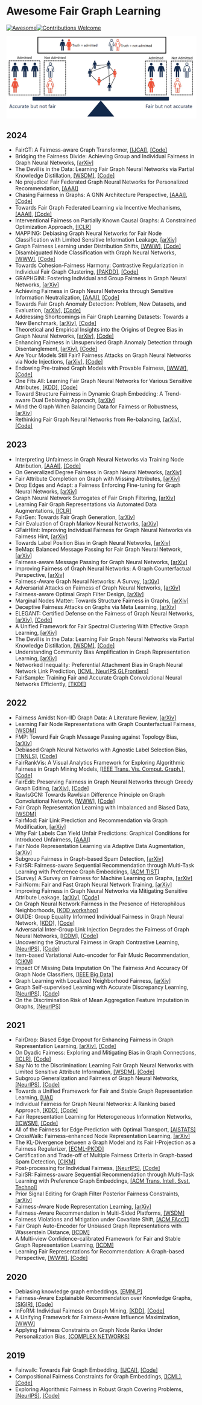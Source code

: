 # Awesome Fair Graph Learning
[![Awesome](https://cdn.rawgit.com/sindresorhus/awesome/d7305f38d29fed78fa85652e3a63e154dd8e8829/media/badge.svg)](https://github.com/sindresorhus/awesome)[![Contributions Welcome](https://img.shields.io/badge/Contributions-welcome-brightgreen.svg?style=flat-square)](http://makeapullrequest.com)

![demo](demo.jpg)

## 2024

+ FairGT: A Fairness-aware Graph Transformer, [[IJCAI]](https://arxiv.org/abs/2404.17169), [[Code]](https://github.com/yushuowiki/fairgt)
+ Bridging the Fairness Divide: Achieving Group and Individual Fairness in Graph Neural Networks, [[arXiv]](https://arxiv.org/abs/2404.17511)
+ The Devil is in the Data: Learning Fair Graph Neural Networks via Partial Knowledge Distillation, [[WSDM]](https://arxiv.org/abs/2311.17373), [[Code]](https://github.com/zzoomd/fairgkd)
+ No prejudice! Fair Federated Graph Neural Networks for Personalized Recommendation, [[AAAI]](https://arxiv.org/abs/2312.10080)
+ Chasing Fairness in Graphs: A GNN Architecture Perspective, [[AAAI]](https://arxiv.org/abs/2312.12369), [[Code]](https://github.com/zhimengj0326/FMP)
+ Towards Fair Graph Federated Learning via Incentive Mechanisms, [[AAAI]](https://arxiv.org/abs/2312.13306), [[Code]](https://github.com/zjunet/fairgraphfl)
+ Interventional Fairness on Partially Known Causal Graphs: A Constrained Optimization Approach, [[ICLR]](https://arxiv.org/abs/2401.10632)
+ MAPPING: Debiasing Graph Neural Networks for Fair Node Classification with Limited Sensitive Information Leakage, [[arXiv]](https://arxiv.org/abs/2401.12824)
+ Graph Fairness Learning under Distribution Shifts, [[WWW]](https://arxiv.org/abs/2401.16784), [[Code]](https://github.com/liushiliushi/FatraGNN)
+ Disambiguated Node Classification with Graph Neural Networks, [[WWW]](https://arxiv.org/abs/2402.08824), [[Code]](https://github.com/tianxiangzhao/disambiguatedgnn)
+ Towards Cohesion-Fairness Harmony: Contrastive Regularization in Individual Fair Graph Clustering, [[PAKDD]](https://arxiv.org/abs/2402.10756), [[Code]](https://github.com/siamakghodsi/ifairnmtf)
+ GRAPHGINI: Fostering Individual and Group Fairness in Graph Neural Networks, [[arXiv]](https://arxiv.org/abs/2402.12937)
+ Achieving Fairness in Graph Neural Networks through Sensitive Information Neutralization, [[AAAI]](https://arxiv.org/abs/2403.12474), [[Code]](https://github.com/BUPT-GAMMA/FairSIN)
+ Towards Fair Graph Anomaly Detection: Problem, New Datasets, and Evaluation, [[arXiv]](https://arxiv.org/abs/2402.15988), [[Code]](https://github.com/nigelnnk/fairgad)
+ Addressing Shortcomings in Fair Graph Learning Datasets: Towards a New Benchmark, [[arXiv]](https://arxiv.org/abs/2403.06017), [[Code]](https://github.com/xweiq/benchmark-graphfairness)
+ Theoretical and Empirical Insights into the Origins of Degree Bias in Graph Neural Networks, [[arXiv]](https://arxiv.org/abs/2404.03139), [[Code]](https://github.com/ArjunSubramonian/degree-bias-exploration)
+ Enhancing Fairness in Unsupervised Graph Anomaly Detection through Disentanglement, [[arXiv]](https://arxiv.org/abs/2406.00987), [[Code]](https://github.com/AhaChang/DEFEND)
+ Are Your Models Still Fair? Fairness Attacks on Graph Neural Networks via Node Injections, [[arXiv]](https://arxiv.org/abs/2406.03052), [[Code]](https://github.com/LuoZhhh/NIFA)
+ Endowing Pre-trained Graph Models with Provable Fairness, [[WWW]](https://arxiv.org/abs/2402.12161), [[Code]](https://github.com/BUPT-GAMMA/GraphPAR)
+ One Fits All: Learning Fair Graph Neural Networks for Various Sensitive Attributes, [[KDD]](https://arxiv.org/abs/2406.13544), [[Code]](https://github.com/ZzoomD/FairINV/)
+ Toward Structure Fairness in Dynamic Graph Embedding: A Trend-aware Dual Debiasing Approach, [[arXiv]](https://arxiv.org/abs/2406.13201)
+ Mind the Graph When Balancing Data for Fairness or Robustness, [[arXiv]](https://arxiv.org/abs/2406.17433)
+ Rethinking Fair Graph Neural Networks from Re-balancing, [[arXiv]](https://arxiv.org/abs/2407.11624), [[Code]](https://github.com/zhixunlee/fairgb)

## 2023
+ Interpreting Unfairness in Graph Neural Networks via Training Node Attribution, [[AAAI]](https://arxiv.org/abs/2211.14383), [[Code]](https://github.com/yushundong/BIND)
+ On Generalized Degree Fairness in Graph Neural Networks, [[arXiv]](https://arxiv.org/abs/2302.03881)
+ Fair Attribute Completion on Graph with Missing Attributes, [[arXiv]](https://arxiv.org/abs/2302.12977)
+ Drop Edges and Adapt: a Fairness Enforcing Fine-tuning for Graph Neural Networks, [[arXiv]](https://arxiv.org/abs/2302.11479)
+ Graph Neural Network Surrogates of Fair Graph Filtering, [[arXiv]](https://arxiv.org/abs/2303.08157)
+ Learning Fair Graph Representations via Automated Data Augmentations, [[ICLR]](https://openreview.net/forum?id=1_OGWcP1s9w)
+ FairGen: Towards Fair Graph Generation, [[arXiv]](https://arxiv.org/abs/2303.17743)
+ Fair Evaluation of Graph Markov Neural Networks, [[arXiv]](http://arxiv.org/abs/2304.01235)
+ GFairHint: Improving Individual Fairness for Graph Neural Networks via Fairness Hint, [[arXiv]](https://arxiv.org/abs/2305.15622)
+ Towards Label Position Bias in Graph Neural Networks, [[arXiv]](https://arxiv.org/abs/2305.15822)
+ BeMap: Balanced Message Passing for Fair Graph Neural Network, [[arXiv]](https://arxiv.org/abs/2306.04107)
+ Fairness-aware Message Passing for Graph Neural Networks, [[arXiv]](https://arxiv.org/abs/2306.11132)
+ Improving Fairness of Graph Neural Networks: A Graph Counterfactual Perspective, [[arXiv]](https://arxiv.org/abs/2307.04937)
+ Fairness-Aware Graph Neural Networks: A Survey, [[arXiv]](https://arxiv.org/abs/2307.03929)
+ Adversarial Attacks on Fairness of Graph Neural Networks, [[arXiv]](https://arxiv.org/abs/2310.13822)
+ Fairness-aware Optimal Graph Filter Design, [[arXiv]](https://arxiv.org/abs/2310.14432)
+ Marginal Nodes Matter: Towards Structure Fairness in Graphs, [[arXiv]](https://arxiv.org/abs/2310.14527)
+ Deceptive Fairness Attacks on Graphs via Meta Learning, [[arXiv]](https://arxiv.org/abs/2310.15653)
+ ELEGANT: Certified Defense on the Fairness of Graph Neural Networks, [[arXiv]](https://arxiv.org/abs/2311.02757), [[Code]](https://github.com/yushundong/ELEGANT)
+ A Unified Framework for Fair Spectral Clustering With Effective Graph Learning, [[arXiv]](https://arxiv.org/abs/2311.13766)
+ The Devil is in the Data: Learning Fair Graph Neural Networks via Partial Knowledge Distillation, [[WSDM]](https://arxiv.org/abs/2311.17373), [[Code]](https://github.com/zzoomd/fairgkd)
+ Understanding Community Bias Amplification in Graph Representation Learning, [[arXiv]](https://arxiv.org/abs/2312.04883)
+ Networked Inequality: Preferential Attachment Bias in Graph Neural Network Link Prediction, [[ICML, NeurIPS GLFrontiers]](https://openreview.net/forum?id=9ADkymyCPA)
+ FairSample: Training Fair and Accurate Graph Convolutional Neural Networks Efficiently, [[TKDE]](https://arxiv.org/abs/2401.14702)

## 2022
+ Fairness Amidst Non-IID Graph Data: A Literature Review, [[arXiv]](https://arxiv.org/abs/2202.07170)
+ Learning Fair Node Representations with Graph Counterfactual Fairness, [[WSDM]](https://arxiv.org/abs/2201.03662)
+ FMP: Toward Fair Graph Message Passing against Topology Bias, [[arXiv]](https://arxiv.org/abs/2202.04187)
+ Debiased Graph Neural Networks with Agnostic Label Selection Bias, [[TNNLS]](https://arxiv.org/abs/2201.07708), [[Code]](https://github.com/googlebaba/TNNLS2022-DGNN)
+ FairRankVis: A Visual Analytics Framework for Exploring Algorithmic Fairness in Graph Mining Models, [[IEEE Trans. Vis. Comput. Graph.]](https://pubmed.ncbi.nlm.nih.gov/34587074/), [[Code]](https://github.com/tiankaixie/fairrankvis)
+ FairEdit: Preserving Fairness in Graph Neural Networks through Greedy Graph Editing, [[arXiv]](https://arxiv.org/abs/2201.03681), [[Code]](https://github.com/royull/FairEdit)
+ RawlsGCN: Towards Rawlsian Difference Principle on Graph Convolutional Network, [[WWW]](https://arxiv.org/abs/2202.13547), [[Code]](https://github.com/jiank2/RawlsGCN)
+ Fair Graph Representation Learning with Imbalanced and Biased Data, [[WSDM]](https://dl.acm.org/doi/abs/10.1145/3488560.3502218)
+ FairMod: Fair Link Prediction and Recommendation via Graph Modification, [[arXiv]](https://arxiv.org/abs/2201.11596)
+ Why Fair Labels Can Yield Unfair Predictions: Graphical Conditions for Introduced Unfairness, [[AAAI]](https://arxiv.org/abs/2202.10816)
+ Fair Node Representation Learning via Adaptive Data Augmentation, [[arXiv]](https://arxiv.org/abs/2201.08549)
+ Subgroup Fairness in Graph-based Spam Detection, [[arXiv]](https://arxiv.org/abs/2204.11164)
+ FairSR: Fairness-aware Sequential Recommendation through Multi-Task Learning with Preference Graph Embeddings, [[ACM TIST]](https://arxiv.org/abs/2205.00313)
+ (Survey) A Survey on Fairness for Machine Learning on Graphs, [[arXiv]](https://arxiv.org/abs/2205.05396)
+ FairNorm: Fair and Fast Graph Neural Network Training, [[arXiv]](https://arxiv.org/abs/2205.09977)
+ Improving Fairness in Graph Neural Networks via Mitigating Sensitive Attribute Leakage, [[arXiv]](https://arxiv.org/abs/2206.03426), [[Code]](https://github.com/YuWVandy/FairVGNN)
+ On Graph Neural Network Fairness in the Presence of Heterophilous Neighborhoods, [[KDD workshop]](https://arxiv.org/abs/2207.04376) 
+ GUIDE: Group Equality Informed Individual Fairness in Graph Neural Network, [[KDD]](http://www.ece.virginia.edu/~jl6qk/paper/KDD22_Group_Informed_Individual_Fairness.pdf), [[Code]](https://github.com/weihaosong/GUIDE)
+ Adversarial Inter-Group Link Injection Degrades the Fairness of Graph Neural Networks, [[ICDM]](https://arxiv.org/abs/2209.05957), [[Code]](https://github.com/mengcao327/attack-gnn-fairness)
+ Uncovering the Structural Fairness in Graph Contrastive Learning, [[NeurIPS]](https://arxiv.org/abs/2210.03011), [[Code]](https://github.com/BUPT-GAMMA/Uncovering-the-Structural-Fairness-in-Graph-Contrastive-Learning)
+ Item-based Variational Auto-encoder for Fair Music Recommendation, [[CIKM]](https://arxiv.org/abs/2211.01333)
+ Impact Of Missing Data Imputation On The Fairness And Accuracy Of Graph Node Classifiers, [[IEEE Big Data]](https://arxiv.org/abs/2211.00783)
+ Graph Learning with Localized Neighborhood Fairness, [[arXiv]](https://arxiv.org/abs/2212.12040)
+ Graph Self-supervised Learning with Accurate Discrepancy Learning, [[NeurIPS]](https://arxiv.org/abs/2202.02989), [[Code]](https://github.com/DongkiKim95/D-SLA)
+ On the Discrimination Risk of Mean Aggregation Feature Imputation in Graphs, [[NeurIPS]](https://proceedings.neurips.cc/paper_files/paper/2022/hash/d4c2f25bf0c33065b7d4fb9be2a9add1-Abstract-Conference.html)

## 2021
+ FairDrop: Biased Edge Dropout for Enhancing Fairness in Graph Representation Learning, [[arXiv]](https://arxiv.org/abs/2104.14210), [[Code]](https://github.com/ispamm/FairDrop)
+ On Dyadic Fairness: Exploring and Mitigating Bias in Graph Connections, [[ICLR]](https://openreview.net/forum?id=xgGS6PmzNq6), [[Code]](https://github.com/brandeis-machine-learning/FairAdj)
+ Say No to the Discrimination: Learning Fair Graph Neural Networks with Limited Sensitive Attribute Information, [[WSDM]](https://arxiv.org/abs/2009.01454), [[Code]](https://github.com/EnyanDai/FairGNN)
+ Subgroup Generalization and Fairness of Graph Neural Networks, [[NeurIPS]](https://arxiv.org/abs/2106.15535), [[Code]](https://github.com/TheaperDeng/GNN-Generalization-Fairness)
+ Towards a Unified Framework for Fair and Stable Graph Representation Learning, [[UAI]](https://arxiv.org/abs/2102.13186)
+ Individual Fairness for Graph Neural Networks: A Ranking based Approach, [[KDD]](https://dl.acm.org/doi/abs/10.1145/3447548.3467266), [[Code]](https://github.com/yushundong/REDRESS)
+ Fair Representation Learning for Heterogeneous Information Networks, [[ICWSM]](https://arxiv.org/abs/2104.08769), [[Code]](https://github.com/HKUST-KnowComp/Fair_HIN)
+ All of the Fairness for Edge Prediction with Optimal Transport, [[AISTATS]](https://arxiv.org/abs/2010.16326)
+ CrossWalk: Fairness-enhanced Node Representation Learning, [[arXiv]](https://arxiv.org/abs/2105.02725)
+ The KL-Divergence between a Graph Model and its Fair I-Projection as a Fairness Regularizer, [[ECML-PKDD]](https://arxiv.org/abs/2103.01846)
+ Certification and Trade-off of Multiple Fairness Criteria in Graph-based Spam Detection, [[CIKM]](https://dl.acm.org/doi/abs/10.1145/3459637.3482325)
+ Post-processing for Individual Fairness, [[NeurIPS]](https://arxiv.org/abs/2110.13796), [[Code]](https://github.com/Felix-Petersen/fairness-post-processing)
+ FairSR: Fairness-aware Sequential Recommendation through Multi-Task Learning with Preference Graph Embeddings, [[ACM Trans. Intell. Syst. Technol]](https://dl.acm.org/doi/10.1145/3495163)
+ Prior Signal Editing for Graph Filter Posterior Fairness Constraints, [[arXiv]](https://arxiv.org/abs/2108.12397)
+ Fairness-Aware Node Representation Learning, [[arXiv]](https://arxiv.org/abs/2106.05391)
+ Fairness-Aware Recommendation in Multi-Sided Platforms, [[WSDM]](https://dl.acm.org/doi/10.1145/3437963.3441672)
+ Fairness Violations and Mitigation under Covariate Shift, [[ACM FAccT]](https://arxiv.org/abs/1911.00677)
+ Fair Graph Auto-Encoder for Unbiased Graph Representations with Wasserstein Distance, [[ICDM]](https://ieeexplore.ieee.org/document/9679109)
+ A Multi-view Confidence-calibrated Framework for Fair and Stable Graph Representation Learning, [[ICDM]](https://ieeexplore.ieee.org/document/9679093)
+ Learning Fair Representations for Recommendation: A Graph-based Perspective, [[WWW]](https://arxiv.org/abs/2102.09140), [[Code]](https://github.com/newlei/FairGo)


## 2020
+ Debiasing knowledge graph embeddings, [[EMNLP]](https://aclanthology.org/2020.emnlp-main.595.pdf)
+ Fairness-Aware Explainable Recommendation over Knowledge Graphs, [[SIGIR]](https://arxiv.org/abs/2006.02046), [[Code]](https://github.com/zuohuif/FairKG4Rec)
+ InFoRM: Individual Fairness on Graph Mining, [[KDD]](https://dl.acm.org/doi/abs/10.1145/3394486.3403080), [[Code]](https://github.com/jiank2/inform)
+ A Unifying Framework for Fairness-Aware Influence Maximization, [[WWW]](https://dl.acm.org/doi/10.1145/3366424.3383555)
+ Applying Fairness Constraints on Graph Node Ranks Under Personalization Bias, [[COMPLEX NETWORKS]](https://link.springer.com/chapter/10.1007/978-3-030-65351-4_49)

## 2019
+ Fairwalk: Towards Fair Graph Embedding, [[IJCAI]](https://www.ijcai.org/proceedings/2019/456), [[Code]](https://github.com/EnderGed/Fairwalk)
+ Compositional Fairness Constraints for Graph Embeddings, [[ICML]](https://arxiv.org/abs/1905.10674), [[Code]](https://github.com/joeybose/Flexible-Fairness-Constraints)
+ Exploring Algorithmic Fairness in Robust Graph Covering Problems, [[NeurIPS]](https://arxiv.org/abs/2006.06865), [[Code]](https://github.com/Aida-Rahmattalabi/FairGraphCovering)
